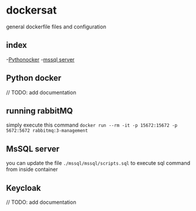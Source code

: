 # dockersat

general dockerfile files and configuration

## index

-[Pythonocker](#python-docker) -[mssql server](#python-docker)

## Python docker

// TODO: add documentation

## running rabbitMQ

simply execute this command `docker run --rm -it -p 15672:15672 -p 5672:5672 rabbitmq:3-management`

## MsSQL server

you can update the file `./mssql/mssql/scripts.sql` to execute sql command from inside container

## Keycloak

// TODO: add documentation

